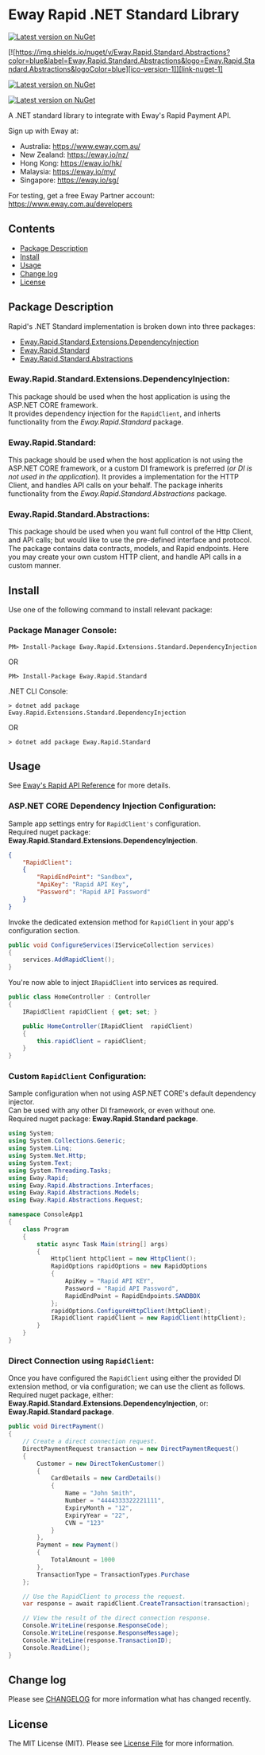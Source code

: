 # Eway Rapid .NET Standard Library

[![Latest version on NuGet][ico-version-3]](LICENSE.md)

[![https://img.shields.io/nuget/v/Eway.Rapid.Standard.Abstractions?color=blue&label=Eway.Rapid.Standard.Abstractions&logo=Eway.Rapid.Standard.Abstractions&logoColor=blue][ico-version-1]][link-nuget-1]

[![Latest version on NuGet][ico-version-2]][link-nuget-2]

[![Latest version on NuGet][ico-version]][link-nuget]

A .NET standard library to integrate with Eway's Rapid Payment API.

Sign up with Eway at:

- Australia: https://www.eway.com.au/
- New Zealand: https://eway.io/nz/
- Hong Kong: https://eway.io/hk/
- Malaysia: https://eway.io/my/
- Singapore: https://eway.io/sg/

For testing, get a free Eway Partner account: https://www.eway.com.au/developers

## Contents

- [Package Description](#package-description)
- [Install](#Install)
- [Usage](#Usage)
- [Change log](#Change-log)
- [License](#License)

## Package Description

Rapid's .NET Standard implementation is broken down into three packages:

  * [Eway.Rapid.Standard.Extensions.DependencyInjection](https://www.nuget.org/packages/Eway.Rapid.Extensions.Standard.DependencyInjection/)
  * [Eway.Rapid.Standard](https://www.nuget.org/packages/Eway.Rapid.Standard/)
  * [Eway.Rapid.Standard.Abstractions](https://www.nuget.org/packages/Eway.Rapid.Standard.Abstractions/)

### Eway.Rapid.Standard.Extensions.DependencyInjection:

This package should be used when the host application is using the ASP.NET CORE framework.  
It provides dependency injection for the `RapidClient`, and inherts functionality from the *Eway.Rapid.Standard* package.  

### Eway.Rapid.Standard:

This package should be used when the host application is not using the ASP.NET CORE framework, or a custom DI framework is preferred (*or DI is not used in the application*). It provides a implementation for the HTTP Client, and handles API calls on your behalf. The package inherits functionality from the *Eway.Rapid.Standard.Abstractions* package.

### Eway.Rapid.Standard.Abstractions:

This package should be used when you want full control of the Http Client, and API calls; but would like to use the pre-defined interface and protocol. The package contains data contracts, models, and Rapid endpoints.   Here you may create your own custom HTTP client, and handle API calls in a custom manner.  

## Install

Use one of the following command to install relevant package:

### Package Manager Console:

```
PM> Install-Package Eway.Rapid.Extensions.Standard.DependencyInjection 
```

OR

```
PM> Install-Package Eway.Rapid.Standard
```

.NET CLI Console:

```
> dotnet add package Eway.Rapid.Extensions.Standard.DependencyInjection
```

OR

```
> dotnet add package Eway.Rapid.Standard
```

## Usage

See [Eway's Rapid API Reference](https://eway.io/api-v3/) for more details.

### ASP.NET CORE Dependency Injection Configuration:

Sample app settings entry for `RapidClient's` configuration.  
Required nuget package: **Eway.Rapid.Standard.Extensions.DependencyInjection**.

```json
{
    "RapidClient":
    {
        "RapidEndPoint": "Sandbox",
        "ApiKey": "Rapid API Key",
        "Password": "Rapid API Password"
    }
}
```

Invoke the dedicated extension method for `RapidClient` in your app's configuration section.  

```c#
public void ConfigureServices(IServiceCollection services)
{
    services.AddRapidClient();
}
```

You're now able to inject `IRapidClient` into services as required.  

```c#
public class HomeController : Controller
{
    IRapidClient rapidClient { get; set; }

    public HomeController(IRapidClient  rapidClient)
    {
        this.rapidClient = rapidClient;
    }
}
```

### Custom `RapidClient` Configuration:

Sample configuration when not using ASP.NET CORE's default dependency injector.  
Can be used with any other DI framework, or even without one.  
Required nuget package: **Eway.Rapid.Standard package**.  

```c#
using System;
using System.Collections.Generic;
using System.Linq;
using System.Net.Http;
using System.Text;
using System.Threading.Tasks;
using Eway.Rapid;
using Eway.Rapid.Abstractions.Interfaces;
using Eway.Rapid.Abstractions.Models;
using Eway.Rapid.Abstractions.Request;

namespace ConsoleApp1
{
    class Program
    {
        static async Task Main(string[] args)
        {
            HttpClient httpClient = new HttpClient();
            RapidOptions rapidOptions = new RapidOptions
            {
                ApiKey = "Rapid API KEY",
                Password = "Rapid API Password",
                RapidEndPoint = RapidEndpoints.SANDBOX
            };
            rapidOptions.ConfigureHttpClient(httpClient);
            IRapidClient rapidClient = new RapidClient(httpClient);
        }
    }
}
```

### Direct Connection using `RapidClient`:

Once you have configured the `RapidClient` using either the provided DI extension method, or via configuration; we can use the client as follows.  
Required nuget package, either: **Eway.Rapid.Standard.Extensions.DependencyInjection**, or: **Eway.Rapid.Standard package**.  

```c#
public void DirectPayment()
{
    // Create a direct connection request.
    DirectPaymentRequest transaction = new DirectPaymentRequest()
    {
        Customer = new DirectTokenCustomer()
        {
            CardDetails = new CardDetails()
            {
                Name = "John Smith",
                Number = "4444333322221111",
                ExpiryMonth = "12",
                ExpiryYear = "22",
                CVN = "123"
            }
        },
        Payment = new Payment()
        {
            TotalAmount = 1000
        },
        TransactionType = TransactionTypes.Purchase
    };

    // Use the RapidClient to process the request.
    var response = await rapidClient.CreateTransaction(transaction);

    // View the result of the direct connection response.
    Console.WriteLine(response.ResponseCode);
    Console.WriteLine(response.ResponseMessage);
    Console.WriteLine(response.TransactionID);
    Console.ReadLine();
}
```

## Change log

Please see [CHANGELOG](Changelog.md) for more information what has changed recently.

## License

The MIT License (MIT). Please see [License File](LICENSE.md) for more information.

[ico-version]: https://img.shields.io/nuget/v/Eway.Rapid.Extensions.Standard.DependencyInjection?color=blue&amp;label=Eway.Rapid.Extensions.Standard.DependencyInjection&amp;logo=Eway.Rapid.Extensions.Standard.DependencyInjection&amp
[ico-version-1]: https://img.shields.io/nuget/v/Eway.Rapid.Standard?color=blue&amp;label=Eway.Rapid.Standard&amp;logo=Eway.Rapid.Standard&amp;logoColor=blue
[link-nuget]: https://www.nuget.org/packages/Eway.Rapid.Extensions.Standard.DependencyInjection/
[link-nuget-1]: https://www.nuget.org/packages/Eway.Rapid.Standard/
[ico-version-2]: https://img.shields.io/nuget/v/Eway.Rapid.Standard.Abstractions?color=blue&amp;label=Eway.Rapid.Standard.Abstractions&amp;logo=Eway.Rapid.Standard.Abstractions&amp;logoColor=blue
[link-nuget-2]: https://www.nuget.org/packages/Eway.Rapid.Standard.Abstractions/
[ico-version-3]: https://img.shields.io/badge/license-MIT-green

